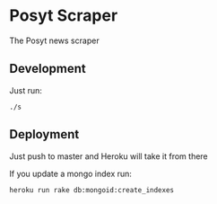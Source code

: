 # Posyt Scraper

The Posyt news scraper


## Development

Just run:

```
./s
```


## Deployment

Just push to master and Heroku will take it from there

If you update a mongo index run:

```
heroku run rake db:mongoid:create_indexes
```
